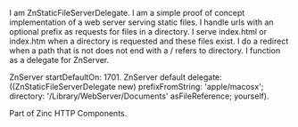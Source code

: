 I am ZnStaticFileServerDelegate.
I am a simple proof of concept implementation of a web server serving static files.
I handle urls with an optional prefix as requests for files in a directory.
I serve index.html or index.htm when a directory is requested and these files exist.
I do a redirect when a path that is not does not end with a / refers to directory.
I function as a delegate for ZnServer.

ZnServer startDefaultOn: 1701.
ZnServer default delegate: ((ZnStaticFileServerDelegate new) 
									prefixFromString: 'apple/macosx'; 
									directory: '/Library/WebServer/Documents' asFileReference; 
									yourself).

Part of Zinc HTTP Components.